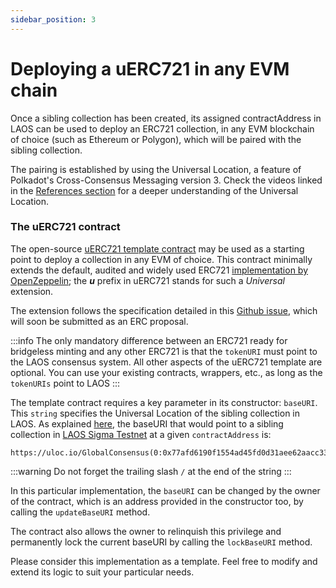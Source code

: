 ```yaml
---
sidebar_position: 3
---
```

# Deploying a uERC721 in any EVM chain

Once a sibling collection has been created, its assigned contractAddress in LAOS can be used to deploy an ERC721 collection, in any EVM blockchain of choice (such as Ethereum or Polygon), which will be paired with the sibling collection.

The pairing is established by using the Universal Location, a feature of Polkadot's Cross-Consensus Messaging version 3. Check the videos linked in the [References section](../introduction/resources.md) for a deeper understanding of the Universal Location.

### The uERC721 contract

The open-source [uERC721 template contract](https://github.com/freeverseio/laos-erc721) may be used as a starting point to deploy a collection in any EVM of choice. This contract minimally extends the default, audited and widely used ERC721 [implementation by OpenZeppelin](https://github.com/OpenZeppelin/openzeppelin-contracts/tree/master/contracts/token/ERC721); the _**u**_ prefix in uERC721 stands for such a _Universal_ extension.

The extension follows the specification detailed in this [Github issue](https://github.com/freeverseio/laos-erc721/issues/9), which will soon be submitted as an ERC proposal.

:::info
The only mandatory difference between an ERC721 ready for bridgeless minting and any other ERC721 is that the `tokenURI` must point to the LAOS consensus system. All other aspects of the uERC721 template are optional. You can use your existing contracts, wrappers, etc., as long as the `tokenURIs` point to LAOS
:::

The template contract requires a key parameter in its constructor: `baseURI`. This `string` specifies the Universal Location of the sibling collection in LAOS. As explained [here](universal-location-for-bridgeless-minting.md), the baseURI that would point to a sibling collection in [LAOS Sigma Testnet](../introduction/laos-and-its-testnet.md) at a given `contractAddress` is:

```
https://uloc.io/GlobalConsensus(0:0x77afd6190f1554ad45fd0d31aee62aacc33c6db0ea801129acb813f913e0764f)/Parachain(4006)/PalletInstance(51)/AccountKey20(contractAddress)/
```

:::warning
Do not forget the trailing slash `/` at the end of the string
:::

In this particular implementation, the `baseURI` can be changed by the owner of the contract, which is an address provided in the constructor too, by calling the `updateBaseURI` method.

The contract also allows the owner to relinquish this privilege and permanently lock the current baseURI by calling the `lockBaseURI` method.

Please consider this implementation as a template. Feel free to modify and extend its logic to suit your particular needs.



